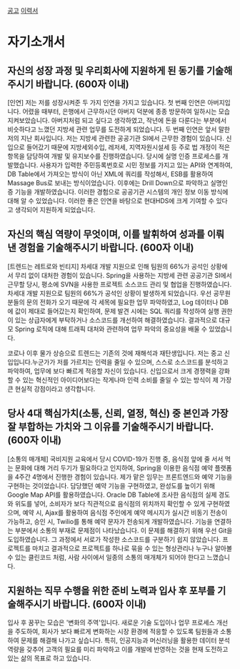 

[공고](https://www.hyundaihds.co.kr/homepage/recruit/selectAdoptionDetail.do)
[이력서](https://www.hyundaihds.co.kr/homepage/resume/selectSelfIntroEditIntro.do)


# 자기소개서
## 자신의 성장 과정 및 우리회사에 지원하게 된 동기를 기술해 주시기 바랍니다. (600자 이내)

[인연]
저는 저를 성장시켜준 두 가지 인연을 가지고 있습니다.
첫 번째 인연은 아버지입니다. 어렸을 때부터, 은행에서 근무하시던 아버지 덕분에 종종 방문하여 일하시는 모습 지켜보았습니다. 아버지처럼 되고 싶다고 생각하였고, 작년에 돈을 다룬다는 부분에서 비슷하다고 느꼈던 지방세 관련 업무를 도전하게 되었습니다.
두 번째 인연은 앞서 말한 저의 지난 회사입니다. 저는 지방세 관련한 공공기관 SI에서 근무한 경험이 있습니다. 신입으로 들어갔기 때문에 지방세외수입, 레저세, 지역자원시설세 등 주로 법 개정이 적은 항목을 담당하여 개발 및 유지보수를 진행하였습니다.
당시에 실명 인증 프로세스를 개발했습니다. 사용자가 입력한 주민등록번호로 시민 정보를 가지고 있는 API와 연계하여, DB Table에서 가져오는 방식이 아닌 XML에 쿼리를 작성해서, ESB를 활용하여 Massage Bus로 보내는 방식이었습니다. 이후에는 Drill Down으로 파악하고 실명인증 기능을 개발하였습니다. 이러한 경험으로 공공기관 시스템의 개인 정보 이동 방식에 대해 알 수 있었습니다.
이러한 좋은 인연을 바탕으로 현대HDS에 크게 기여할 수 있다고 생각되어 지원하게 되었습니다.

## 자신의 핵심 역량이 무엇이며, 이를 발휘하여 성과를 이뤄낸 경험을 기술해주시기 바랍니다. (600자 이내)

[트렌드는 레트로와 빈티지]
차세대 개발 지원으로 인해 팀원의 66%가 공석인 상황에서 무리 없이 대처한 경험이 있습니다.
Spring을 사용하는 지방세 관련 공공기관 SI에서 근무할 당시, 평소에 SVN을 사용한 프로젝트 소스코드 관리 및 협업을 진행하였습니다. 차세대 개발 지원으로 팀원의 66%가 공석인 상황이 발생하게 되었습니다. 우선 공무원분들의 문의 전화가 오기 때문에 각 세목에 필요한 업무 파악하였고, Log 데이터나 DB에 값이 제대로 들어갔는지 확인하여, 문제 발견 시에는 SQL 쿼리를 작성하여 실행 권한이 있는 상급자에게 부탁하거나 소스코드를 개선하여 해결하였습니다. 결과적으로 대규모 Spring 로직에 대해 트래픽 대처와 관련하여 업무 파악의 중요성을 배울 수 있었습니다.

코로나 이후 물가 상승으로 트렌드는 기존의 것에 재해석과 재탄생입니다.
저는 중고 신입입니다.누군가가 저를 가르치는 인력을 줄일 수 있으며, 스스로 소스코드를 분석하고 파악하여, 업무에 보다 빠르게 적응할 자신이 있습니다. 신입으로서 크게 경쟁력을 강화할 수 있는 혁신적인 아이디어보다는 작게나마 인력 소비를 줄일 수 있는 방식이 제 가장 큰 현실적 강점이라고 생각합니다.

## 당사 4대 핵심가치(소통, 신뢰, 열정, 혁신) 중 본인과 가장 잘 부합하는 가치와 그 이유를 기술해주시기 바랍니다. (600자 이내)

[소통의 매개체]
국비지원 교육에서 당시 COVID-19가 진행 중, 음식점 앞에 줄 서서 먹는 문화에 대해 거리 두기가 필요하다고 인지하여, Spring을 이용한 음식점 예약 플랫폼을 4주간 4명에서 진행한 경험이 있습니다. 제가 맡은 임무는 프론트엔드와 예약 기능을 구현하는 것이었습니다. 담당했던 예약 기능을 구현하였고, 완성도를 높이기 위해 Google Map API를 활용하였습니다. Oracle DB Table에 조사한 음식점의 실제 경도와 위도를 넣어, 소비자가 보다 직관적으로 음식점의 위치까지 확인할 수 있게 구현하였으며, 예약 시, Ajax를 활용하여 음식점 주인에게 예약 메시지가 실시간 비동기 전송이 가능하고, 승인 시, Twilio를 통해 예약 문자가 전송되게 개발하였습니다. 
기능을 연결하는 부분에서 소통의 부재로 문제점이 나타났습니다. 이 문제를 해결하기 위해 우선 Git을 도입하였습니다. 그 과정에서 서로가 작성한 소스코드를 구분하기 쉽지 않았습니다. 프로젝트를 마치고 결과적으로 프로젝트를 하나로 묶을 수 있는 형상관리나 누구나 알아볼 수 있는 클린코드 처럼, 사람 사이에서 일종의 소통의 매개체가 되어야 한다고 느꼈습니다.


## 지원하는 직무 수행을 위한 준비 노력과 입사 후 포부를 기술해주시기 바랍니다. (600자 이내)

입사 후 꿈꾸는 모습은 '변화의 주역'입니다. 새로운 기술 도입이나 업무 프로세스 개선을 주도하여, 회사가 보다 빠르게 변화하는 시장 환경에 적응할 수 있도록 팀원들과 소통하여 문제를 해결해 나가고 싶습니다. 특히, 인공지능과 머신러닝을 활용한 데이터 분석 역량을 갖추어 고객의 필요를 미리 파악하고 이를 개발에 반영하는 것을 현재 도전하고 있는 삶의 목표로 하고 있습니다.
